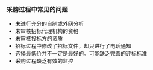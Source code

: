### 采购过程中常见的问题

- 未进行充分的自制或外网分析
- 未审核招标代理机构的资格
- 未审核投标方的资质
- 招标过程中修改了招标文件，却只进行了电话通知
- 选择最低价并不一定是最好的。可能缺乏完善的评标标准
- 采购过程缺乏有效的监控